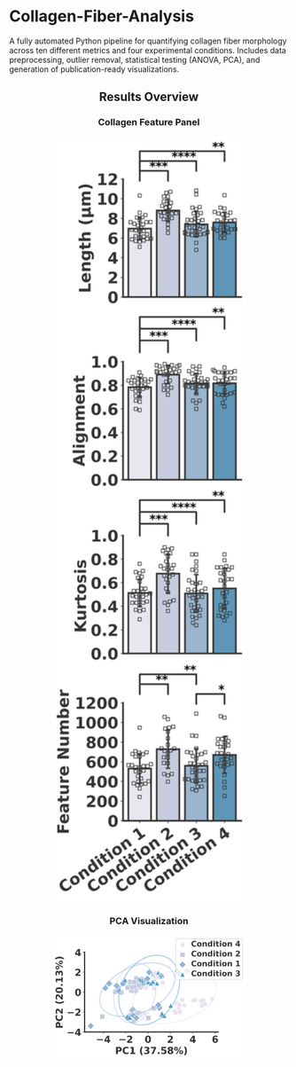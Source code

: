 # Collagen-Fiber-Analysis
A fully automated Python pipeline for quantifying collagen fiber morphology across ten different metrics and four experimental conditions. Includes data preprocessing, outlier removal, statistical testing (ANOVA, PCA), and generation of publication-ready visualizations.

<h2 align="center">Results Overview</h2>

<h3 align="center">Collagen Feature Panel</h3>
<p align="center">
  <img src="Panel.png" width="350"/>
</p>

<h3 align="center">PCA Visualization</h3>
<p align="center">
  <img src="PCA_1v2.png" width="350"/>
</p>
